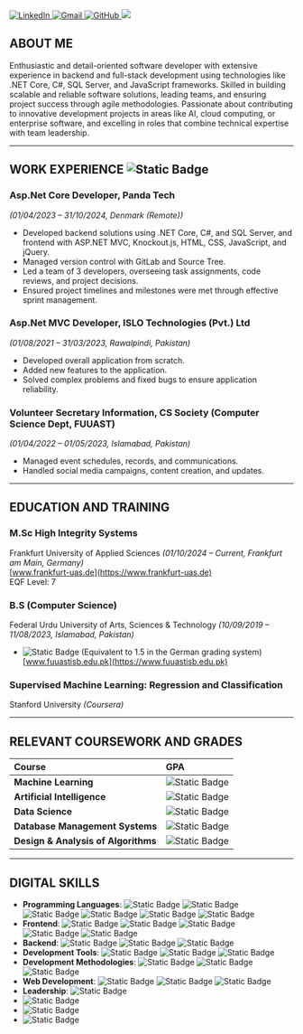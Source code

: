 
 <div>
    <a href="https://www.linkedin.com/in/mohsin-ayoub/" target="_blank">
      <img src="https://img.shields.io/badge/LinkedIn-0077B5?style=for-the-badge&logo=linkedin&logoColor=white" alt="LinkedIn">
    </a>
    <a href="mailto:rajputvishal33876@gmail.com" target="_blank">
      <img src="https://img.shields.io/badge/Gmail-D14836?style=for-the-badge&logo=gmail&logoColor=white" alt="Gmail">
    </a>
    <a href="https://github.com/Mohsin-Ayoub" target="_blank">
      <img src="https://img.shields.io/badge/GitHub-181717?style=for-the-badge&logo=github&logoColor=white" alt="GitHub">
    </a>
    <a href="./projects.html" target="_blank">
      <img src="https://img.shields.io/badge/Projects-181717?style=for-the-badge&color=%2523563D7C">
    </a>
  </div>
  
## ABOUT ME
Enthusiastic and detail-oriented software developer with extensive experience in backend and full-stack development using technologies like .NET Core, C#, SQL Server, and JavaScript frameworks. Skilled in building scalable and reliable software solutions, leading teams, and ensuring project success through agile methodologies. Passionate about contributing to innovative development projects in areas like AI, cloud computing, or enterprise software, and excelling in roles that combine technical expertise with team leadership.

---

## WORK EXPERIENCE ![Static Badge](https://img.shields.io/badge/3_Years_🥇🥈🥉-white?style=flat&color=blue)


### Asp.Net Core Developer, Panda Tech  
*(01/04/2023 – 31/10/2024, Denmark (Remote))*  
- Developed backend solutions using .NET Core, C#, and SQL Server, and frontend with ASP.NET MVC, Knockout.js, HTML, CSS, JavaScript, and jQuery.  
- Managed version control with GitLab and Source Tree.  
- Led a team of 3 developers, overseeing task assignments, code reviews, and project decisions.  
- Ensured project timelines and milestones were met through effective sprint management.  

### Asp.Net MVC Developer, ISLO Technologies (Pvt.) Ltd  
*(01/08/2021 – 31/03/2023, Rawalpindi, Pakistan)*  
- Developed overall application from scratch.  
- Added new features to the application.  
- Solved complex problems and fixed bugs to ensure application reliability.  

### Volunteer Secretary Information, CS Society (Computer Science Dept, FUUAST)  
*(01/04/2022 – 01/05/2023, Islamabad, Pakistan)*  
- Managed event schedules, records, and communications.  
- Handled social media campaigns, content creation, and updates.  

---

## EDUCATION AND TRAINING

### M.Sc High Integrity Systems  
Frankfurt University of Applied Sciences *(01/10/2024 – Current, Frankfurt am Main, Germany)*  
[www.frankfurt-uas.de](https://www.frankfurt-uas.de)  
EQF Level: 7  

### B.S (Computer Science)  
Federal Urdu University of Arts, Sciences & Technology *(10/09/2019 – 11/08/2023, Islamabad, Pakistan)*  
- ![Static Badge](https://img.shields.io/badge/GPA%3A_3%2C71/4%2C0_🥈-white?style=flat&logo=tga&logoColor=white&labelColor=blue&color=blue) (Equivalent to 1.5 in the German grading system)  
[www.fuuastisb.edu.pk](https://www.fuuastisb.edu.pk)  

### Supervised Machine Learning: Regression and Classification  
Stanford University *(Coursera)*  

---

## RELEVANT COURSEWORK AND GRADES

| Course        | GPA         |
|:-------------|:------------------|
| **Machine Learning**           | ![Static Badge](https://img.shields.io/badge/GPA%3A_1%2C0_🥇-white?style=flat&logo=tga&logoColor=white&labelColor=blue&color=blue) |
| **Artificial Intelligence** | ![Static Badge](https://img.shields.io/badge/GPA%3A_1%2C6_🥈-white?style=flat&logo=tga&logoColor=white&labelColor=blue&color=blue) |
| **Data Science** | ![Static Badge](https://img.shields.io/badge/GPA%3A_1%2C0_🥇-white?style=flat&logo=tga&logoColor=white&labelColor=blue&color=blue) |
| **Database Management Systems** | ![Static Badge](https://img.shields.io/badge/GPA%3A_1%2C0_🥇-white?style=flat&logo=tga&logoColor=white&labelColor=blue&color=blue) |
| **Design & Analysis of Algorithms** | ![Static Badge](https://img.shields.io/badge/GPA%3A_1%2C0_🥇-white?style=flat&logo=tga&logoColor=white&labelColor=blue&color=blue) |

---

## DIGITAL SKILLS

- **Programming Languages**: ![Static Badge](https://img.shields.io/badge/C-white?style=flat&logo=C&logoColor=white&labelColor=grey&color=white)
![Static Badge](https://img.shields.io/badge/C%23-white?style=flat&logo=C&logoColor=white&labelColor=blue&color=blue)
![Static Badge](https://img.shields.io/badge/C%2B%2B-white?style=flat&logo=cplusplus&logoColor=black&labelColor=white&color=grey)
![Static Badge](https://img.shields.io/badge/Knockout.js-white?style=flat&logo=klook&logoColor=white&labelColor=black&color=blue)
![Static Badge](https://img.shields.io/badge/JavaScript-white?style=flat&logo=javascript&logoColor=white&labelColor=black&color=green)
![Static Badge](https://img.shields.io/badge/SQL_server-white?style=flat&logo=sqlite&logoColor=white&labelColor=grey&color=grey) 
- **Frontend**: ![Static Badge](https://img.shields.io/badge/HTML5-white?style=flat&logo=html5&logoColor=white&labelColor=black&color=%2523563D7C)
![Static Badge](https://img.shields.io/badge/CSS-white?style=flat&logo=css&logoColor=black&labelColor=white&color=orange)
![Static Badge](https://img.shields.io/badge/Bootstrap-white?style=flat&logo=bootstrap&logoColor=black&labelColor=white&color=%2523563D7C)
![Static Badge](https://img.shields.io/badge/JavaScript-white?style=flat&logo=javascript&logoColor=white&labelColor=black&color=green)
![Static Badge](https://img.shields.io/badge/jquery-white?style=flat&logo=jquery&logoColor=white&labelColor=grey&color=grey)
- **Backend**: ![Static Badge](https://img.shields.io/badge/.NET-white?style=flat&color=blue)
  ![Static Badge](https://img.shields.io/badge/.Net_Core-white?style=flat&logo=dotnet&logoColor=white&labelColor=orange&color=orange)
  ![Static Badge](https://img.shields.io/badge/.Net_Framework-white?style=flat&color=grey)
- **Development Tools**: ![Static Badge](https://img.shields.io/badge/git-white?style=flat&logo=git&logoColor=black&labelColor=white&color=blue)
![Static Badge](https://img.shields.io/badge/github-white?style=flat&logo=github&logoColor=black&labelColor=white&color=grey)
![Static Badge](https://img.shields.io/badge/SourceTree-white?style=flat&logo=sourcetree&logoColor=white&labelColor=blue&color=blue)
- **Development Methodologies**: ![Static Badge](https://img.shields.io/badge/scrum-white?style=flat&logo=progress&logoColor=white&labelColor=grey&color=grey)
  ![Static Badge](https://img.shields.io/badge/Kanban-white?style=flat&color=white)
  ![Static Badge](https://img.shields.io/badge/Tools:_Trello,_Ajera-white?style=flat&color=blue)
- **Web Development**: ![Static Badge](https://img.shields.io/badge/HTML5-white?style=flat&logo=html5&logoColor=white&labelColor=black&color=%2523563D7C)
![Static Badge](https://img.shields.io/badge/CSS-white?style=flat&logo=css&logoColor=black&labelColor=white&color=orange)
![Static Badge](https://img.shields.io/badge/JavaScript-white?style=flat&logo=javascript&logoColor=white&labelColor=black&color=green)
- **Leadership**: ![Static Badge](https://img.shields.io/badge/Managed_a_team_of_3-white?style=flat&color=white)
- ![Static Badge](https://img.shields.io/badge/Social_Media_Management-white?style=flat&color=blue)
-  ![Static Badge](https://img.shields.io/badge/Organizational_and_Planning_Skills-white?style=flat&color=grey)
-  ![Static Badge](https://img.shields.io/badge/Microsoft_Office_Tools-white?style=flat&color=white)  

